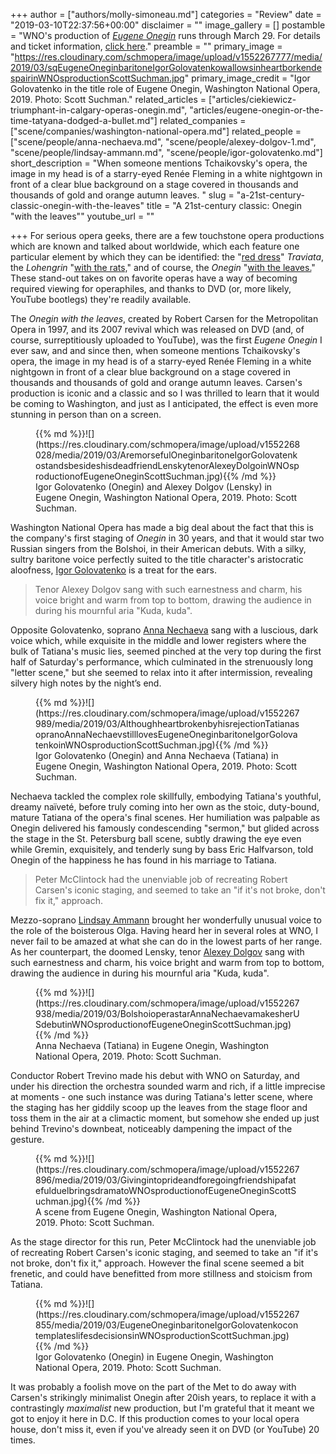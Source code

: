 +++
author = ["authors/molly-simoneau.md"]
categories = "Review"
date = "2019-03-10T22:37:56+00:00"
disclaimer = ""
image_gallery = []
postamble = "WNO's production of [_Eugene Onegin_](http://www.kennedy-center.org/calendar/event/OTOSE) runs through March 29. For details and ticket information, [click here](http://www.kennedy-center.org/calendar/event/OTOSE)."
preamble = ""
primary_image = "https://res.cloudinary.com/schmopera/image/upload/v1552267777/media/2019/03/sqEugeneOneginbaritoneIgorGolovatenkowallowsinheartborkendespairinWNOsproductionScottSuchman.jpg"
primary_image_credit = "Igor Golovatenko in the title role of Eugene Onegin, Washington National Opera, 2019. Photo: Scott Suchman."
related_articles = ["articles/ciekiewicz-triumphant-in-calgary-operas-onegin.md", "articles/eugene-onegin-or-the-time-tatyana-dodged-a-bullet.md"]
related_companies = ["scene/companies/washington-national-opera.md"]
related_people = ["scene/people/anna-nechaeva.md", "scene/people/alexey-dolgov-1.md", "scene/people/lindsay-ammann.md", "scene/people/igor-golovatenko.md"]
short_description = "When someone mentions Tchaikovsky's opera, the image in my head is of a starry-eyed Renée Fleming in a white nightgown in front of a clear blue background on a stage covered in thousands and thousands of gold and orange autumn leaves. "
slug = "a-21st-century-classic-onegin-with-the-leaves"
title = "A 21st-century classic: Onegin \"with the leaves\""
youtube_url = ""

+++
For serious opera geeks, there are a few touchstone opera productions which are known and talked about worldwide, which each feature one particular element by which they can be identified: the "[red dress](https://www.nytimes.com/2011/01/03/arts/music/03traviata.html)" _Traviata_, the _Lohengrin_ "[with the rats,](https://www.nytimes.com/2010/08/05/arts/music/05lohengrin.html)" and of course, the _Onegin_ "[with the leaves.](https://www.youtube.com/watch?v=oWwq8BlEYIk)" These stand-out takes on on favorite operas have a way of becoming required viewing for operaphiles, and thanks to DVD (or, more likely, YouTube bootlegs) they're readily available.

The _Onegin_ _with the leaves_, created by Robert Carsen for the Metropolitan Opera in 1997, and its 2007 revival which was released on DVD (and, of course, surreptitiously uploaded to YouTube), was the first _Eugene Onegin_ I ever saw, and and since then, when someone mentions Tchaikovsky's opera, the image in my head is of a starry-eyed Renée Fleming in a white nightgown in front of a clear blue background on a stage covered in thousands and thousands of gold and orange autumn leaves. Carsen's production is iconic and a classic and so I was thrilled to learn that it would be coming to Washington, and just as I anticipated, the effect is even more stunning in person than on a screen.

<figure data-type="image">{{% md %}}![](https://res.cloudinary.com/schmopera/image/upload/v1552268028/media/2019/03/AremorsefulOneginbaritoneIgorGolovatenkostandsbesideshisdeadfriendLenskytenorAlexeyDolgoinWNOsproductionofEugeneOneginScottSuchman.jpg){{% /md %}}

<figcaption>Igor Golovatenko (Onegin) and Alexey Dolgov (Lensky) in Eugene Onegin, Washington National Opera, 2019. Photo: Scott Suchman.</figcaption>

</figure>

Washington National Opera has made a big deal about the fact that this is the company's first staging of _Onegin_ in 30 years, and that it would star two Russian singers from the Bolshoi, in their American debuts. With a silky, sultry baritone voice perfectly suited to the title character's aristocratic aloofness, [Igor Golovatenko](/scene/people/igor-golovatenko/) is a treat for the ears.

> Tenor Alexey Dolgov sang with such earnestness and charm, his voice bright and warm from top to bottom, drawing the audience in during his mournful aria "Kuda, kuda".

Opposite Golovatenko, soprano [Anna Nechaeva](/scene/people/anna-nechaeva/) sang with a luscious, dark voice which, while exquisite in the middle and lower registers where the bulk of Tatiana's music lies, seemed pinched at the very top during the first half of Saturday's performance, which culminated in the strenuously long "letter scene," but she seemed to relax into it after intermission, revealing silvery high notes by the night’s end.

<figure data-type="image">{{% md %}}![](https://res.cloudinary.com/schmopera/image/upload/v1552267989/media/2019/03/AlthoughheartbrokenbyhisrejectionTatianasopranoAnnaNechaevstilllovesEugeneOneginbaritoneIgorGolovatenkoinWNOsproductionScottSuchman.jpg){{% /md %}}

<figcaption>Igor Golovatenko (Onegin) and Anna Nechaeva (Tatiana) in Eugene Onegin, Washington National Opera, 2019. Photo: Scott Suchman.</figcaption>

</figure>

Nechaeva tackled the complex role skillfully, embodying Tatiana's youthful, dreamy naïveté, before truly coming into her own as the stoic, duty-bound, mature Tatiana of the opera's final scenes. Her humiliation was palpable as Onegin delivered his famously condescending "sermon," but glided across the stage in the St. Petersburg ball scene, subtly drawing the eye even while Gremin, exquisitely, and tenderly sung by bass Eric Halfvarson, told Onegin of the happiness he has found in his marriage to Tatiana.

> Peter McClintock had the unenviable job of recreating Robert Carsen's iconic staging, and seemed to take an "if it's not broke, don't fix it," approach.

Mezzo-soprano [Lindsay Ammann](/scene/people/lindsay-ammann/) brought her wonderfully unusual voice to the role of the boisterous Olga. Having heard her in several roles at WNO, I never fail to be amazed at what she can do in the lowest parts of her range. As her counterpart, the doomed Lensky, tenor [Alexey Dolgov](/scene/people/alexey-dolgov/) sang with such earnestness and charm, his voice bright and warm from top to bottom, drawing the audience in during his mournful aria "Kuda, kuda".

<figure data-type="image">{{% md %}}![](https://res.cloudinary.com/schmopera/image/upload/v1552267938/media/2019/03/BolshoioperastarAnnaNechaevamakesherUSdebutinWNOsproductionofEugeneOneginScottSuchman.jpg){{% /md %}}

<figcaption>Anna Nechaeva (Tatiana) in Eugene Onegin, Washington National Opera, 2019. Photo: Scott Suchman.</figcaption>

</figure>

Conductor Robert Trevino made his debut with WNO on Saturday, and under his direction the orchestra sounded warm and rich, if a little imprecise at moments - one such instance was during Tatiana's letter scene, where the staging has her giddily scoop up the leaves from the stage floor and toss them in the air at a climactic moment, but somehow she ended up just behind Trevino's downbeat, noticeably dampening the impact of the gesture.

<figure data-type="image">{{% md %}}![](https://res.cloudinary.com/schmopera/image/upload/v1552267896/media/2019/03/GivingintoprideandforegoingfriendshipafatefulduelbringsdramatoWNOsproductionofEugeneOneginScottSuchman.jpg){{% /md %}}

<figcaption>A scene from Eugene Onegin, Washington National Opera, 2019. Photo: Scott Suchman.</figcaption>

</figure>

As the stage director for this run, Peter McClintock had the unenviable job of recreating Robert Carsen's iconic staging, and seemed to take an "if it's not broke, don't fix it," approach. However the final scene seemed a bit frenetic, and could have benefitted from more stillness and stoicism from Tatiana.

<figure data-type="image">{{% md %}}![](https://res.cloudinary.com/schmopera/image/upload/v1552267855/media/2019/03/EugeneOneginbaritoneIgorGolovatenkocontemplateslifesdecisionsinWNOsproductionScottSuchman.jpg){{% /md %}}

<figcaption>Igor Golovatenko (Onegin) in Eugene Onegin, Washington National Opera, 2019. Photo: Scott Suchman.</figcaption>

</figure>

It was probably a foolish move on the part of the Met to do away with Carsen's strikingly minimalist Onegin after 20ish years, to replace it with a contrastingly _maximalist_ new production, but I'm grateful that it meant we got to enjoy it here in D.C. If this production comes to your local opera house, don't miss it, even if you've already seen it on DVD (or YouTube) 20 times.